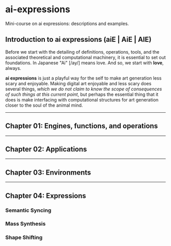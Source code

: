 # ai-expressions
Mini-course on ai expressions: descriptions and examples.

## Introduction to ai expressions (aiE | AiE | AIE)
Before we start with the detailing of definitions, operations, tools, and the associated theoretical and computational machinery, it is essential to set out foundations. In Japanese "Ai" [/ay/] means love. And so, we start with **love**, always.

**ai expressions** is just a playful way for the self to make art generation less scary and enjoyable. Making digital art enjoyable and less scary does several things, _which we do not claim to know the scope of consequences of such things at this current point_, but perhaps the essential thing that it does is make interfacing with computational structures for art generation closer to the soul of the animal mind. 

---
## Chapter 01: Engines, functions, and operations

---
## Chapter 02: Applications

---
## Chapter 03: Environments

---
## Chapter 04: Expressions

### Semantic Syncing
### Mass Synthesis
### Shape Shifting
